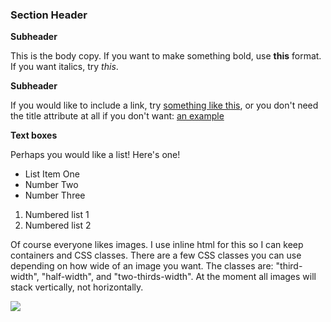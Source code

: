 ### Section Header


**Subheader** 

This is the body copy. If you want to make something bold, use **this** format. If you want italics, try *this*. 

**Subheader**

If you would like to include a link, try [something like this](http://example.com/ "Title"), or you don't need the title attribute at all if you don't want: [an example](http://example.com/)

**Text boxes**

Perhaps you would like a list! Here's one!

* List Item One
* Number Two
* Number Three


1. Numbered list 1
2. Numbered list 2


Of course everyone likes images. I use inline html for this so I can keep containers and CSS classes. There are a few CSS classes you can use depending on how wide of an image you want. The classes are: "third-width", "half-width", and "two-thirds-width". At the moment all images will stack vertically, not horizontally.

            
<div class='image-container'>
	<img class="two-thirds-width" src="https://d13yacurqjgara.cloudfront.net/users/311511/screenshots/1946687/marsone.gif" />
</div>
